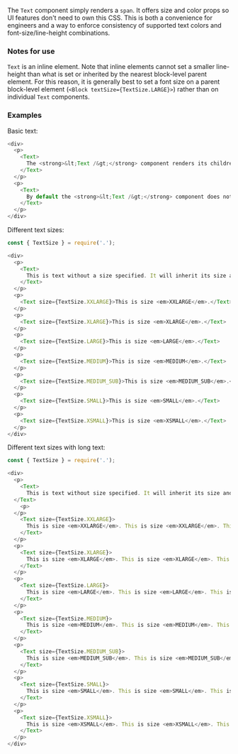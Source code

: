 The `Text` component simply renders a `span`. It offers size and color props so UI features don't need to own this CSS. This is both a convenience for engineers and a way to enforce consistency of supported text colors and font-size/line-height combinations.

### Notes for use

`Text` is an inline element. Note that inline elements cannot set a smaller line-height than what is set or inherited by the nearest block-level parent element. For this reason, it is generally best to set a font size on a parent block-level element (`<Block textSize={TextSize.LARGE}>`) rather than on individual `Text` components.

### Examples

Basic text:

```js { "props": { "data-description": "basic" } }
<div>
  <p>
    <Text>
      The <strong>&lt;Text /&gt;</strong> component renders its children in a <strong>span</strong>. It's a convenient way to render a piece of text with a specific size. Text will support more options in the future.
    </Text>
  </p>
  <p>
    <Text>
      By default the <strong>&lt;Text /&gt;</strong> component does not render any styling so it can inherit styles of its parent.
    </Text>
  </p>
</div>
```

Different text sizes:

```js { "props": { "data-description": "sizes" } }
const { TextSize } = require('.');

<div>
  <p>
    <Text>
      This is text without a size specified. It will inherit its size and line-height from its parent.
    </Text>
  </p>
  <p>
    <Text size={TextSize.XXLARGE}>This is size <em>XXLARGE</em>.</Text>
  </p>
  <p>
    <Text size={TextSize.XLARGE}>This is size <em>XLARGE</em>.</Text>
  </p>
  <p>
    <Text size={TextSize.LARGE}>This is size <em>LARGE</em>.</Text>
  </p>
  <p>
    <Text size={TextSize.MEDIUM}>This is size <em>MEDIUM</em>.</Text>
  </p>
  <p>
    <Text size={TextSize.MEDIUM_SUB}>This is size <em>MEDIUM_SUB</em>.</Text>
  </p>
  <p>
    <Text size={TextSize.SMALL}>This is size <em>SMALL</em>.</Text>
  </p>
  <p>
    <Text size={TextSize.XSMALL}>This is size <em>XSMALL</em>.</Text>
  </p>
</div>
```

Different text sizes with long text:

```js { "props": { "data-description": "sizes long" } }
const { TextSize } = require('.');

<div>
  <p>
    <Text>
      This is text without size specified. It will inherit its size and line-height from its parent. This is text without size specified. <strong>It will inherit</strong> its size and line-height from its parent. This is text without size specified. It will inherit its size and line-height from its parent.
  </Text>
    <p>
  </p>
    <Text size={TextSize.XXLARGE}>
      This is size <em>XXLARGE</em>. This is size <em>XXLARGE</em>. This is size <em>XXLARGE</em>. This is size <em>XXLARGE</em>. This is size <em>XXLARGE</em>. This is size <em>XXLARGE</em>. <strong>This is size <em>XXLARGE</em>.</strong> This is size <em>XXLARGE</em>. This is size <em>XXLARGE</em>. This is size <em>XXLARGE</em>. This is size <em>XXLARGE</em>. This is size <em>XXLARGE</em>.
    </Text>
  </p>
  <p>
    <Text size={TextSize.XLARGE}>
      This is size <em>XLARGE</em>. This is size <em>XLARGE</em>. This is size <em>XLARGE</em>. This is size <em>XLARGE</em>. This is size <em>XLARGE</em>. This is size <em>XLARGE</em>. <strong>This is size <em>XLARGE</em>.</strong> This is size <em>XLARGE</em>. This is size <em>XLARGE</em>. This is size <em>XLARGE</em>. This is size <em>XLARGE</em>. This is size <em>XLARGE</em>.
    </Text>
  </p>
  <p>
    <Text size={TextSize.LARGE}>
      This is size <em>LARGE</em>. This is size <em>LARGE</em>. This is size <em>LARGE</em>. This is size <em>LARGE</em>. This is size <em>LARGE</em>. This is size <em>LARGE</em>. <strong>This is size <em>LARGE</em>.</strong> This is size <em>LARGE</em>. This is size <em>LARGE</em>. This is size <em>LARGE</em>. This is size <em>LARGE</em>. This is size <em>LARGE</em>.
    </Text>
  </p>
  <p>
    <Text size={TextSize.MEDIUM}>
      This is size <em>MEDIUM</em>. This is size <em>MEDIUM</em>. This is size <em>MEDIUM</em>. This is size <em>MEDIUM</em>. This is size <em>MEDIUM</em>. This is size <em>MEDIUM</em>. <strong>This is size <em>MEDIUM</em>.</strong> This is size <em>MEDIUM</em>. This is size <em>MEDIUM</em>. This is size <em>MEDIUM</em>. This is size <em>MEDIUM</em>. This is size <em>MEDIUM</em>.
    </Text>
  </p>
  <p>
    <Text size={TextSize.MEDIUM_SUB}>
      This is size <em>MEDIUM_SUB</em>. This is size <em>MEDIUM_SUB</em>. This is size <em>MEDIUM_SUB</em>. This is size <em>MEDIUM_SUB</em>. This is size <em>MEDIUM_SUB</em>. This is size <em>MEDIUM_SUB</em>. <strong>This is size <em>MEDIUM_SUB</em>.</strong> This is size <em>MEDIUM_SUB</em>. This is size <em>MEDIUM_SUB</em>. This is size <em>MEDIUM_SUB</em>. This is size <em>MEDIUM_SUB</em>. This is size <em>MEDIUM_SUB</em>.
    </Text>
  </p>
  <p>
    <Text size={TextSize.SMALL}>
      This is size <em>SMALL</em>. This is size <em>SMALL</em>. This is size <em>SMALL</em>. This is size <em>SMALL</em>. This is size <em>SMALL</em>. This is size <em>SMALL</em>. <strong>This is size <em>SMALL</em>.</strong> This is size <em>SMALL</em>. This is size <em>SMALL</em>. This is size <em>SMALL</em>. This is size <em>SMALL</em>. This is size <em>SMALL</em>.
    </Text>
  </p>
  <p>
    <Text size={TextSize.XSMALL}>
      This is size <em>XSMALL</em>. This is size <em>XSMALL</em>. This is size <em>XSMALL</em>. This is size <em>XSMALL</em>. This is size <em>XSMALL</em>. This is size <em>XSMALL</em>. <strong>This is size <em>XSMALL</em>.</strong> This is size <em>XSMALL</em>. This is size <em>XSMALL</em>. This is size <em>XSMALL</em>. This is size <em>XSMALL</em>. This is size <em>XSMALL</em>.
    </Text>
  </p>
</div>
```
